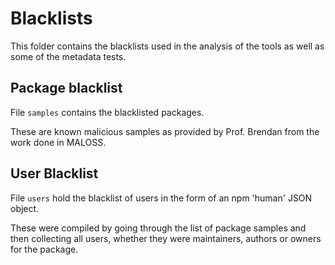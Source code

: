 # Blacklists

This folder contains the blacklists used in the analysis of the tools as well as some of the metadata tests.

## Package blacklist

File `samples` contains the blacklisted packages. 

These are known malicious samples as provided by Prof. Brendan from the work done in MALOSS.

## User Blacklist

File `users` hold the blacklist of users in the form of an npm 'human' JSON object.

These were compiled by going through the list of package samples and then collecting all users, whether they were maintainers, authors or owners for the package. 




